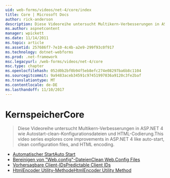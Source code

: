 ```yaml
---
uid: web-forms/videos/net-4/core/index
title: Core | Microsoft Docs
author: rick-anderson
description: Diese Videoreihe untersucht Multikern-Verbesserungen in ASP.NET 4 wie Autostart-clean-Konfigurationsdateien und HTML-Codierung.
ms.author: aspnetcontent
manager: wpickett
ms.date: 11/14/2011
ms.topic: article
ms.assetid: 257686f7-7e10-4c4b-a2e9-299f93c0f917
ms.technology: dotnet-webforms
ms.prod: .net-framework
msc.legacyurl: /web-forms/videos/net-4/core
msc.type: chapter
ms.openlocfilehash: 052d0b2bf0b94f5eb8efc274e08297ba6b8c1104
ms.sourcegitcommit: 9a9483aceb34591c97451997036a9120c3fe2baf
ms.translationtype: MT
ms.contentlocale: de-DE
ms.lasthandoff: 11/10/2017
---
```

<a name="core"></a><span data-ttu-id="798c1-103">Kernspeicher</span><span class="sxs-lookup"><span data-stu-id="798c1-103">Core</span></span>
====================
> <span data-ttu-id="798c1-104">Diese Videoreihe untersucht Multikern-Verbesserungen in ASP.NET 4 wie Autostart-clean-Konfigurationsdateien und HTML-Codierung.</span><span class="sxs-lookup"><span data-stu-id="798c1-104">This video series explores core improvements in ASP.NET 4 like auto-start, clean configuration files, and HTML encoding.</span></span>


- [<span data-ttu-id="798c1-105">Automatischer Start</span><span class="sxs-lookup"><span data-stu-id="798c1-105">Auto Start</span></span>](aspnet-4-quick-hit-auto-start.md)
- [<span data-ttu-id="798c1-106">Bereinigen von "Web.config"-Dateien</span><span class="sxs-lookup"><span data-stu-id="798c1-106">Clean Web.Config Files</span></span>](aspnet-4-quick-hit-clean-webconfig-files.md)
- [<span data-ttu-id="798c1-107">Vorhersagbare Client-IDs</span><span class="sxs-lookup"><span data-stu-id="798c1-107">Predictable Client IDs</span></span>](aspnet-4-quick-hit-predictable-client-ids.md)
- [<span data-ttu-id="798c1-108">HtmlEncoder Utility-Methode</span><span class="sxs-lookup"><span data-stu-id="798c1-108">HtmlEncoder Utility Method</span></span>](aspnet-4-quick-hit-the-htmlencoder-utility-method.md)
